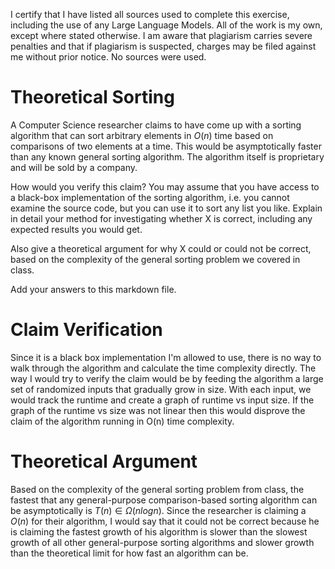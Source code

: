 I certify that I have listed all sources used to complete this exercise, including the use of any Large Language Models. All of the work is my own, except where stated otherwise. I am aware that plagiarism carries severe penalties and that if plagiarism is suspected, charges may be filed against me without prior notice. No sources were used.
# Theoretical Sorting

A Computer Science researcher claims to have come up with a sorting algorithm
that can sort arbitrary elements in $O(n)$ time based on comparisons of two
elements at a time. This would be asymptotically faster than any known general
sorting algorithm. The algorithm itself is proprietary and will be sold by a
company.

How would you verify this claim? You may assume that you have access to a
black-box implementation of the sorting algorithm, i.e. you cannot examine the
source code, but you can use it to sort any list you like. Explain in detail
your method for investigating whether X is correct, including any expected
results you would get.

Also give a theoretical argument for why X could or could not be correct, based
on the complexity of the general sorting problem we covered in class.

Add your answers to this markdown file.
# Claim Verification
Since it is a black box implementation I'm allowed to use, there is no way to walk through the algorithm and calculate the time complexity directly. The way I would try to verify the claim would be by feeding the algorithm a large set of randomized inputs that gradually grow in size. With each input, we would track the runtime and create a graph of runtime vs input size. If the graph of the runtime vs size was not linear then this would disprove the claim of the algorithm running in O(n) time complexity.

# Theoretical Argument
Based on the complexity of the general sorting problem from class, the fastest that any general-purpose comparison-based sorting algorithm can be asymptotically is $T(n) ∈ Ω(nlogn)$. Since the researcher is claiming a $O(n)$ for their algorithm, I would say that it could not be correct because he is claiming the fastest growth of his algorithm is slower than the slowest growth of all other general-purpose sorting algorithms and slower growth than the theoretical limit for how fast an algorithm can be.

